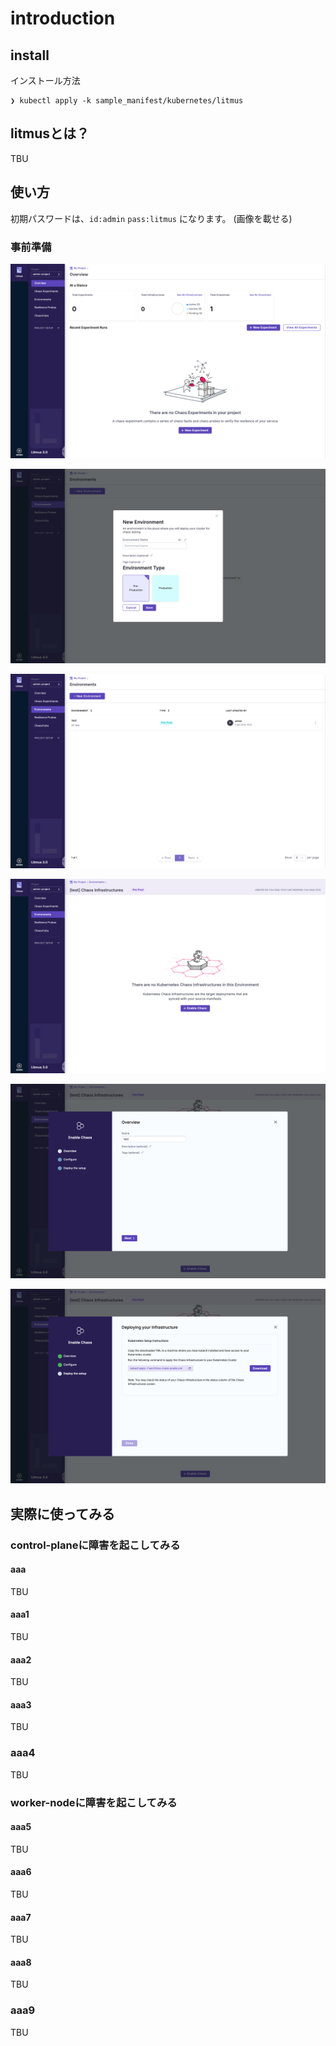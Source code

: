 # introduction

## install

インストール方法

```:terminal
❯ kubectl apply -k sample_manifest/kubernetes/litmus
```

## litmusとは？

TBU

## 使い方

初期パスワードは、`id:admin` `pass:litmus` になります。
(画像を載せる)

### 事前準備

![トップページ](../../image/20.png)

![環境構築](../../image/21.png)

![環境構築](../../image/22.png)

![環境構築](../../image/23.png)

![環境構築](../../image/24.png)

![環境構築](../../image/25.png)

## 実際に使ってみる

### control-planeに障害を起こしてみる

#### aaa

TBU

#### aaa1

TBU

#### aaa2

TBU

#### aaa3

TBU

### aaa4

TBU

### worker-nodeに障害を起こしてみる

#### aaa5

TBU

#### aaa6

TBU

#### aaa7

TBU

#### aaa8

TBU

### aaa9

TBU

